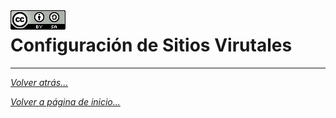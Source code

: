 <img src="/imagenes/MI-LICENCIA88x31.png" style="float: left; margin-right: 10px;" />

# Configuración de Sitios Virutales

_________________________________________________
*[Volver atrás...](../README.md)*

*[Volver a página de inicio...](/README.md)*